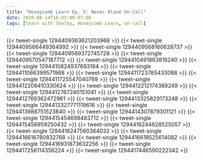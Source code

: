 ```yaml
---
title: "Honeycomb Learn Ep. 5: Never Alone On-Call"
date: 2020-08-14T16:03:00-07:00
tags: [learn with Shelby, Honeycomb Learn, on-call]
---
```


{{< tweet-single 1294409363621203968 >}}
{{< tweet-single 1294409566449364992 >}}
{{< tweet-single 1294409568160628737 >}}
{{< tweet-single 1294409569372745728 >}}
{{< tweet-single 1294409570547187712 >}}
{{< tweet-single 1294410491863818240 >}}
{{< tweet-single 1294410824937693184 >}}
{{< tweet-single 1294411066399571968 >}}
{{< tweet-single 1294411723785433088 >}}
{{< tweet-single 1294411725547040769 >}}
{{< tweet-single 1294412209410330624 >}}
{{< tweet-single 1294412212174389249 >}}
{{< tweet-single 1294412767240151041 >}}
{{< tweet-single 1294412769362472961 >}}
{{< tweet-single 1294413325829173248 >}}
{{< tweet-single 1294413327771119616 >}}
{{< tweet-single 1294413988751523840 >}}
{{< tweet-single 1294414307879301121 >}}
{{< tweet-single 1294415454698483712 >}}
{{< tweet-single 1294415456959250432 >}}
{{< tweet-single 1294416244628525057 >}}
{{< tweet-single 1294416247560364032 >}}
{{< tweet-single 1294416616780832768 >}}
{{< tweet-single 1294416618525614082 >}}
{{< tweet-single 1294416931873632256 >}}
{{< tweet-single 1294417256114356224 >}}
{{< tweet-single 1294417446590222342 >}}
